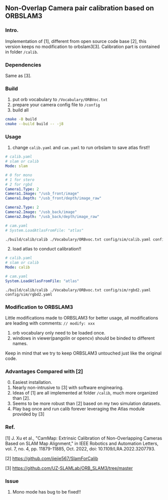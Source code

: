 ## Non-Overlap Camera pair calibration based on ORBSLAM3

### Intro.

Implementation of [1], different from open source code base [2], this version keeps no modification to orbslam3[3]. Calibration part is contained in folder ```/calib```.

### Dependencies

Same as [3].

### Build

1. put orb vocabulary to ```/Vocabulary/ORBVoc.txt```
2. prepare your camera config file to ```/config```
3. build all
```bash
cmake -B build
cmake --build build -- -j8
```

### Usage

1. change ```calib.yaml``` and ```cam.yaml``` to run orbslam to save atlas first!!

```yaml
# calib.yaml
# slam or calib
Mode: slam

# 0 for mono
# 1 for stero
# 2 for rgbd
Camera1.Type: 2
Camera1.Image: "/usb_front/image"
Camera1.Depth: "/usb_front/depth/image_raw"

Camera2.Type: 2
Camera2.Image: "/usb_back/image"
Camera2.Depth: "/usb_back/depth/image_raw"
```

```yaml
# cam.yaml
# System.LoadAtlasFromFile: "atlas"
```

```bash
./build/calib/calib ./Vocabulary/ORBvoc.txt config/sim/calib.yaml config/sim/cam.yaml config/sim/cam.yaml
```

2. load atlas to conduct calibration!!

```yaml
# calib.yaml
# slam or calib
Mode: calib
```

```yaml
# cam.yaml
System.LoadAtlasFromFile: "atlas"
```

```
./build/calib/calib ./Vocabulary/ORBvoc.txt config/sim/rgbd2.yaml config/sim/rgbd2.yaml
``` 


### Modification to ORBSLAM3

Little modifications made to ORBSLAM3 for better usage, all modifications are leading with comments: ```// modify: xxx```
1. orb vocabulary only need to be loaded once.
2. windows in viewer(pangolin or opencv) should be binded to different names.

Keep in mind that we try to keep ORBSLAM3 untouched just like the original code.

### Advantages Compared with [2]

0. Easiest installation.
1. Nearly non-intrusive to [3] with software enginearing.
2. Ideas of [1] are all implemented at folder ```/calib```, much more organized than [2].
3. Seems to be more robust than [2] based on my two simulation datasets.
4. Play bag once and run calib forever leveraging the Atlas module provided by [3]

### Ref.

[1] J. Xu et al., "CamMap: Extrinsic Calibration of Non-Overlapping Cameras Based on SLAM Map Alignment," in IEEE Robotics and Automation Letters, vol. 7, no. 4, pp. 11879-11885, Oct. 2022, doi: 10.1109/LRA.2022.3207793.

[2] https://github.com/jiejie567/SlamForCalib

[3] https://github.com/UZ-SLAMLab/ORB_SLAM3/tree/master


### Issue

1. Mono mode has bug to be fixed!!